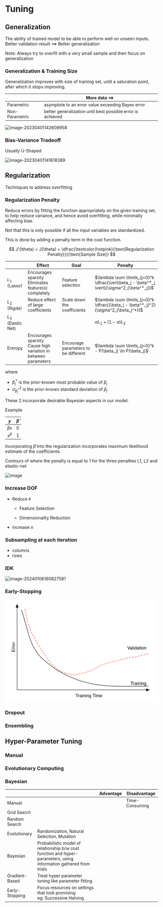 # Tuning

## Generalization

The ability of trained model to be able to perform well on unseen inputs. Better validation result $\implies$ Better generalization

Note: Always try to overfit with a very small sample and then focus on generalization

### Generalization & Training Size

Generalization improves with size of training set, until a saturation point, after which it stops improving.

|                | More data $\implies$                                        |
| -------------- | ----------------------------------------------------------- |
| Parametric     | asymptote to an error value exceeding Bayes error           |
| Non-Parametric | better generalization until best possible error is achieved |

![image-20230401142609958](./assets/image-20230401142609958.png)

### Bias-Variance Tradeoff

Usually U-Shaped

![image-20230401141618389](./assets/image-20230401141618389.png)

## Regularization

Techniques to address overfitting

### Regularization Penalty

Reduce errors by fitting the function appropriately on the given training set, to help reduce variance, and hence avoid overfitting, while minimally affecting bias.

Not that this is only possible if all the input variables are standardized.

This is done by adding a penalty term in the cost function.

$$
J'(\theta) = J(\theta) + \dfrac{\textcolor{hotpink}{\text{Regularization Penalty}}}{\text{Sample Size}}
$$

|                         | Effect                                      | Goal                                  | Penalty|
|---                      | ---                                         | ---                                   | ---|
|$L_1$<br />(Lasso)       | Encourages sparsity<br />Eliminates feature(s) completely | Feature selection                     | $\lambda \sum \limits_{j=0}^k \dfrac{\vert\beta_j - \beta^*_j \vert}{\sigma^2_{\beta^*_j}}$|
|$L_2$<br />(Rigde)       | Reduce effect of large coefficients | Scale down the coefficients           | $\lambda \sum \limits_{j=0}^k \dfrac{(\beta_j - \beta^*_j)^2}{\sigma^2_{\beta_j^*}}$|
|$L_3$<br />(Elastic Net) |                                             |                                       | $\alpha L_1 + (1-\alpha) L_2$|
|Entropy                  | Encourages sparsity<br />Cause high variation in between parameters | Encourage parameters to be different<br /> | $\lambda \sum \limits_{j=0}^k - P(\beta_j) \ln P(\beta_j)$ |

where

- $\beta^*_j$ is the prior-known most probable value of $\beta_j$
- $\sigma^2_{\beta^*_j}$ is the prior-known standard deviation of $\beta_j$

These 2 incorporate desirable Bayesian aspects in our model.

Example

|    $y$    | $\hat \beta$ |
| :-------: | :----------: |
| $\beta x$ |      0       |
| $x^\beta$ |      1       |

Incorporating $\hat \beta$ into the regularization incorporates maximum likelihood estimate of the coefficients.

Contours of where the penalty is equal to 1 for the three penalties L1, L2 and elastic-net

![image](./assets/a3bde8dd-8d3d-4b34-b5b8-cfee29c7c464.png)

### Increase DOF

- Reduce $k$

  - Feature Selection

  - Dimensionality Reduction

- Increase $n$

### Subsampling at each iteration

- columns
- rows

### IDK

![image-20240106160827581](./assets/image-20240106160827581.png)

### Early-Stopping

![Training vs. Validation Error for Overfitting](./assets/error_graph.png)

### Dropout



### Ensembling

## Hyper-Parameter Tuning

### Manual



### Evolutionary Computing



### Bayesian

|                |                                                              | Advantage | Disadvantage   |
| -------------- | ------------------------------------------------------------ | --------- | -------------- |
| Manual         |                                                              |           | Time-Consuming |
| Grid Search    |                                                              |           |                |
| Random Search  |                                                              |           |                |
| Evolutionary   | Randomization, Natural Selection, Mutation                   |           |                |
| Bayesian       | Probabilistic model of relationship b/w cost function and hyper-parameters, using information gathered from trials |           |                |
| Gradient-Based | Treat hyper parameter tuning like parameter fitting          |           |                |
| Early-Stopping | Focus resources on settings that look promising<br />eg: Successive Halving |           |                |

